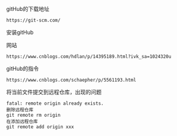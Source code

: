 gitHub的下载地址

```
https://git-scm.com/
```

安装gitHub

网站

```
https://www.cnblogs.com/hdlan/p/14395189.html?ivk_sa=1024320u
```

gitHub的指令

```
https://www.cnblogs.com/schaepher/p/5561193.html
```



将当前文件提交到远程仓库，出现的问题

```
fatal: remote origin already exists.
删除远程仓库
git remote rm origin
在添加远程仓库
git remote add origin xxx
```

